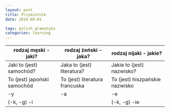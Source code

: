 ```yaml
---
layout: post
title: Przymiotnik
date: 2018-09-01

tags: polish gramatyka
categories: learning
---
```

|rodzaj męski - jaki?|rodzaj żeński - jaka?|rodzaj nijaki - jakie?|
|-|-|-|
|Jaki to (jest) samochód?|Jaka to (jest) literatura?|Jakie to (jest) nazwisko?|
|To (jest) japoński samochód|To (jest) literatura francuska|To (jest) hiszpańskie nazwisko|
|-y|-a|-e|
|(-k, -g) -i||(-k, -g) -ie|
